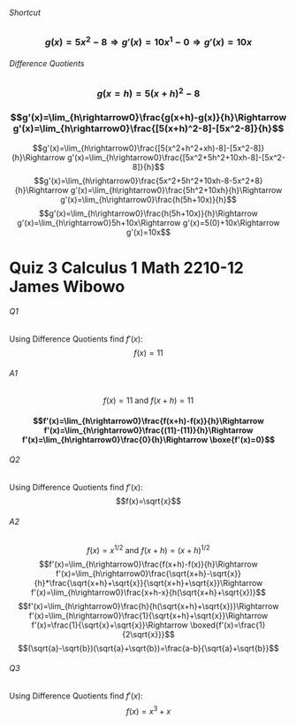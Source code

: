 ###### Shortcut
### $$g(x)=5x^2-8\Rightarrow g'(x)=10x^1-0\Rightarrow g'(x)=10x$$
###### Difference Quotients
### $$g(x=h)=5(x+h)^2-8$$
### $$g'(x)=\lim_{h\rightarrow0}\frac{g(x+h)-g(x)}{h}\Rightarrow g'(x)=\lim_{h\rightarrow0}\frac{[5(x+h)^2-8]-[5x^2-8]}{h}$$
 $$g'(x)=\lim_{h\rightarrow0}\frac{[5(x^2+h^2+xh)-8]-[5x^2-8]}{h}\Rightarrow g'(x)=\lim_{h\rightarrow0}\frac{[5x^2+5h^2+10xh-8]-[5x^2-8]}{h}$$
 $$g'(x)=\lim_{h\rightarrow0}\frac{5x^2+5h^2+10xh-8-5x^2+8}{h}\Rightarrow g'(x)=\lim_{h\rightarrow0}\frac{5h^2+10xh}{h}\Rightarrow g'(x)=\lim_{h\rightarrow0}\frac{h(5h+10x)}{h}$$
$$g'(x)=\lim_{h\rightarrow0}\frac{h(5h+10x)}{h}\Rightarrow g'(x)=\lim_{h\rightarrow0}5h+10x\Rightarrow g'(x)=5(0)+10x\Rightarrow g'(x)=10x$$

# Quiz 3 Calculus 1 Math 2210-12 James Wibowo
###### Q1
Using Difference Quotients find $f'(x)$:
$$f(x)=11$$
###### A1
$$f(x)=11\textrm{ and }f(x+h)=11$$
#### $$f'(x)=\lim_{h\rightarrow0}\frac{f(x+h)-f(x)}{h}\Rightarrow f'(x)=\lim_{h\rightarrow0}\frac{(11)-(11)}{h}\Rightarrow f'(x)=\lim_{h\rightarrow0}\frac{0}{h}\Rightarrow \boxe{f'(x)=0}$$
###### Q2
Using Difference Quotients find $f'(x)$:
$$f(x)=\sqrt{x}$$
###### A2
$$f(x)=x^{1/2}\textrm{ and }f(x+h)=(x+h)^{1/2}$$
$$f'(x)=\lim_{h\rightarrow0}\frac{f(x+h)-f(x)}{h}\Rightarrow f'(x)=\lim_{h\rightarrow0}\frac{\sqrt{x+h}-\sqrt{x}}{h}*\frac{\sqrt{x+h}+\sqrt{x}}{\sqrt{x+h}+\sqrt{x}}\Rightarrow f'(x)=\lim_{h\rightarrow0}\frac{x+h-x}{h(\sqrt{x+h}+\sqrt{x})}$$
$$f'(x)=\lim_{h\rightarrow0}\frac{h}{h(\sqrt{x+h}+\sqrt{x})}\Rightarrow f'(x)=\lim_{h\rightarrow0}\frac{1}{\sqrt{x+h}+\sqrt{x}}\Rightarrow f'(x)=\frac{1}{\sqrt{x}+\sqrt{x}}\Rightarrow \boxed{f'(x)=\frac{1}{2\sqrt{x}}}$$
$$(\sqrt{a}-\sqrt{b})(\sqrt{a}+\sqrt{b})=\frac{a-b}{\sqrt{a}+\sqrt{b}}$$
###### Q3
Using Difference Quotients find $f'(x)$:
$$f(x)=x^3+x$$